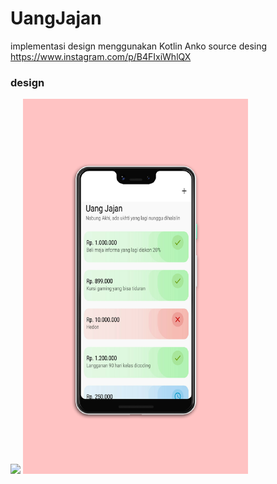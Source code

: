 # UangJajan
implementasi design menggunakan Kotlin Anko
source desing https://www.instagram.com/p/B4FIxiWhlQX

### design
<img src="https://www.instagram.com/p/B4FIxiWhlQX/" width="360" />

<img src="https://raw.githubusercontent.com/Hendriyawan/UangJajan/master/ss_uang_jajan.png" width="360" />

